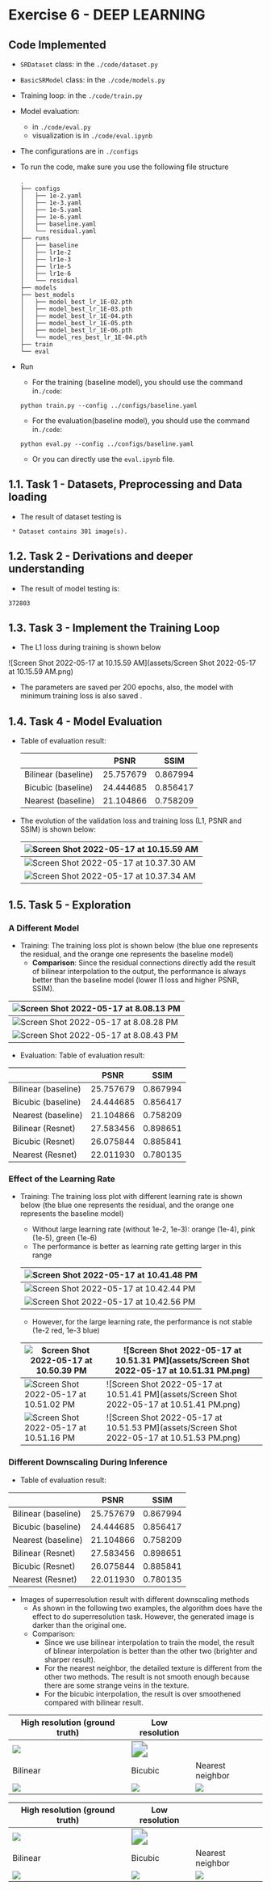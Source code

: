# Exercise 6 - DEEP LEARNING

## Code Implemented

* `SRDataset` class: in the `./code/dataset.py` 

* `BasicSRModel` class: in the `./code/models.py` 

* Training loop: in the `./code/train.py`

* Model evaluation: 

  * in `./code/eval.py`
  * visualization is in `./code/eval.ipynb`

* The configurations are in `./configs`

* To run the code, make sure you use the following file structure

  ```
  .
  ├── configs
  │   ├── 1e-2.yaml
  │   ├── 1e-3.yaml
  │   ├── 1e-5.yaml
  │   ├── 1e-6.yaml
  │   ├── baseline.yaml
  │   └── residual.yaml
  ├── runs
  │   ├── baseline
  │   ├── lr1e-2
  │   ├── lr1e-3
  │   ├── lr1e-5
  │   ├── lr1e-6
  │   └── residual
  ├── models
  ├── best_models
  │   ├── model_best_lr_1E-02.pth
  │   ├── model_best_lr_1E-03.pth
  │   ├── model_best_lr_1E-04.pth
  │   ├── model_best_lr_1E-05.pth
  │   ├── model_best_lr_1E-06.pth
  │   └── model_res_best_lr_1E-04.pth
  ├── train
  └── eval
  ```

* Run

  * For the training (baseline model), you should use the command in`./code`:

  ```shell
  python train.py --config ../configs/baseline.yaml
  ```

  * For the evaluation(baseline model), you should use the command in`./code`:

  ```shell
  python eval.py --config ../configs/baseline.yaml
  ```

  * Or you can directly use the `eval.ipynb` file. 

## 1.1. Task 1 - Datasets, Preprocessing and Data loading

* The result of dataset testing is

```
 * Dataset contains 301 image(s).
```

## 1.2. Task 2 - Derivations and deeper understanding

* The result of model testing is:

```
372803
```

## 1.3. Task 3 - Implement the Training Loop

* The L1 loss during training is shown below

![Screen Shot 2022-05-17 at 10.15.59 AM](assets/Screen Shot 2022-05-17 at 10.15.59 AM.png)

* The parameters are saved per 200 epochs, also, the model with minimum training loss is also saved .

## 1.4. Task 4 - Model Evaluation

* Table of evaluation result:

  |                     | PSNR      | SSIM     |
  | ------------------- | --------- | -------- |
  | Bilinear (baseline) | 25.757679 | 0.867994 |
  | Bicubic (baseline)  | 24.444685 | 0.856417 |
  | Nearest (baseline)  | 21.104866 | 0.758209 |
  
* The evolution of the validation loss and training loss (L1, PSNR and SSIM) is shown below:

  | <img src="assets/Screen Shot 2022-05-17 at 10.15.59 AM.png" alt="Screen Shot 2022-05-17 at 10.15.59 AM" style="zoom:100%;" /> |
  | ------------------------------------------------------------ |
  | <img src="assets/Screen Shot 2022-05-17 at 10.37.30 AM.png" alt="Screen Shot 2022-05-17 at 10.37.30 AM" style="zoom:100%;" /> |
  | <img src="assets/Screen Shot 2022-05-17 at 10.37.34 AM.png" alt="Screen Shot 2022-05-17 at 10.37.34 AM" style="zoom:100%;" /> |

## 1.5. Task 5 - Exploration

### A Different Model

* Training: The training loss plot is shown below (the blue one represents the residual, and the orange one represents the baseline model)
  * **Comparison**: Since the residual connections directly add the result of bilinear interpolation to the output, the performance is always better than the baseline model (lower l1 loss and higher PSNR, SSIM). 

| <img src="assets/Screen Shot 2022-05-17 at 8.08.13 PM.png" alt="Screen Shot 2022-05-17 at 8.08.13 PM" style="zoom:100%;" /> |
| ------------------------------------------------------------ |
| <img src="assets/Screen Shot 2022-05-17 at 8.08.28 PM.png" alt="Screen Shot 2022-05-17 at 8.08.28 PM" style="zoom:100%;" /> |
| <img src="assets/Screen Shot 2022-05-17 at 8.08.43 PM.png" alt="Screen Shot 2022-05-17 at 8.08.43 PM" style="zoom:100%;" /> |

* Evaluation: Table of evaluation result:

|                     | PSNR      | SSIM     |
| ------------------- | --------- | -------- |
| Bilinear (baseline) | 25.757679 | 0.867994 |
| Bicubic (baseline)  | 24.444685 | 0.856417 |
| Nearest (baseline)  | 21.104866 | 0.758209 |
| Bilinear (Resnet)   | 27.583456 | 0.898651 |
| Bicubic (Resnet)    | 26.075844 | 0.885841 |
| Nearest (Resnet)    | 22.011930 | 0.780135 |

### Effect of the Learning Rate

* Training: The training loss plot with different learning rate is shown below (the blue one represents the residual, and the orange one represents the baseline model)

  * Without large learning rate (without 1e-2, 1e-3): orange (1e-4), pink (1e-5), green (1e-6)
  * The performance is better as learning rate getting larger in this range

  | <img src="assets/Screen Shot 2022-05-17 at 10.41.48 PM.png" alt="Screen Shot 2022-05-17 at 10.41.48 PM" style="zoom:100%;" /> |
  | ------------------------------------------------------------ |
  | <img src="assets/Screen Shot 2022-05-17 at 10.42.44 PM.png" alt="Screen Shot 2022-05-17 at 10.42.44 PM" style="zoom:100%;" /> |
  | <img src="assets/Screen Shot 2022-05-17 at 10.42.56 PM.png" alt="Screen Shot 2022-05-17 at 10.42.56 PM" style="zoom:100%;" /> |

  * However, for the large learning rate, the performance is not stable (1e-2 red, 1e-3 blue)

  | <img src="assets/Screen Shot 2022-05-17 at 10.50.39 PM.png" alt="Screen Shot 2022-05-17 at 10.50.39 PM" style="zoom:100%;" /> | ![Screen Shot 2022-05-17 at 10.51.31 PM](assets/Screen Shot 2022-05-17 at 10.51.31 PM.png) |
  | ------------------------------------------------------------ | ------------------------------------------------------------ |
  | <img src="assets/Screen Shot 2022-05-17 at 10.51.02 PM.png" alt="Screen Shot 2022-05-17 at 10.51.02 PM" style="zoom:100%;" /> | ![Screen Shot 2022-05-17 at 10.51.41 PM](assets/Screen Shot 2022-05-17 at 10.51.41 PM.png) |
  | <img src="assets/Screen Shot 2022-05-17 at 10.51.16 PM.png" alt="Screen Shot 2022-05-17 at 10.51.16 PM" style="zoom:100%;" /> | ![Screen Shot 2022-05-17 at 10.51.53 PM](assets/Screen Shot 2022-05-17 at 10.51.53 PM.png) |

### Different Downscaling During Inference

*  Table of evaluation result:

|                     | PSNR      | SSIM     |
| ------------------- | --------- | -------- |
| Bilinear (baseline) | 25.757679 | 0.867994 |
| Bicubic (baseline)  | 24.444685 | 0.856417 |
| Nearest (baseline)  | 21.104866 | 0.758209 |
| Bilinear (Resnet)   | 27.583456 | 0.898651 |
| Bicubic (Resnet)    | 26.075844 | 0.885841 |
| Nearest (Resnet)    | 22.011930 | 0.780135 |

* Images of superresolution result with different downscaling methods
  * As shown in the following two examples, the algorithm does have the effect to do superresolution task. However, the generated image is darker than the original one. 
  * Comparison: 
    * Since we use bilinear interpolation to train the model, the result of blinear interpolation is better than the other two (brighter and sharper result). 
    * For the nearest neighbor, the detailed texture is different from the other two methods. The result is not smooth enough because there are some strange veins in the texture.
    * For the bicubic interpolation, the result is over smoothened compared with bilinear result. 

| High resolution (ground truth) | Low resolution                                       |                         |
| ------------------------------ | ---------------------------------------------------- | ----------------------- |
| ![](assets/hr_image.png)       | <img src="assets/lr_image.png" style="zoom:200%;" /> |                         |
| Bilinear                       | Bicubic                                              | Nearest   neighbor      |
| ![](assets/hr_pred.png)        | ![](assets/hr_cubic.png)                             | ![](assets/hr_near.png) |

| High resolution (ground truth) | Low resolution                                         |                           |
| ------------------------------ | ------------------------------------------------------ | ------------------------- |
| ![](assets/hr_image_1.png)     | <img src="assets/lr_image_1.png" style="zoom:200%;" /> |                           |
| Bilinear                       | Bicubic                                                | Nearest   neighbor        |
| ![](assets/hr_pred_1.png)      | ![](assets/hr_cubic_1.png)                             | ![](assets/hr_near_1.png) |

